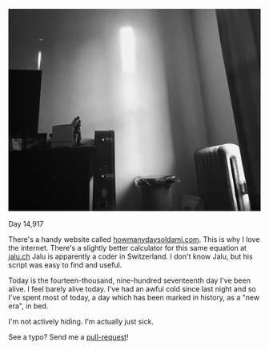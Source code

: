![](images/IMG_0677.jpg)

Day 14,917

There's a handy website called [howmanydaysoldami.com](http://howmanydaysoldami.com/). This is why I love the internet. There's a slightly better calculator for this same equation at [jalu.ch](http://jalu.ch/coding/days/en) Jalu is apparently a coder in Switzerland. I don't know Jalu, but his script was easy to find and useful.

Today is the fourteen-thousand, nine-hundred seventeenth day I've been alive. I feel barely alive today. I've had an awful cold since last night and so I've spent most of today, a day which has been marked in history, as a "new era", in bed.

I'm not actively hiding. I'm actually just sick.

See a typo? Send me a [pull-request]()!